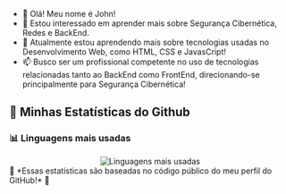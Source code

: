 - 👋 Olá! Meu nome é John!
- 👀 Estou interessado em aprender mais sobre Segurança Cibernética, Redes e BackEnd.
- 🌱 Atualmente estou aprendendo mais sobre tecnologias usadas no Desenvolvimento Web, como HTML, CSS e JavasCript!
- 📫 Busco ser um profissional competente no uso de tecnologias relacionadas tanto ao BackEnd como FrontEnd, direcionando-se principalmente para Segurança Cibernética!

## 🌟 Minhas Estatísticas do Github
### 📊 Linguagens mais usadas
<div align="center">
  <img src="https://github-readme-stats.vercel.app/api/top-langs/?username=StJ0hn&layout=compact&langs_count=5&theme=radical" alt="Linguagens mais usadas"/>
</div>
📌 *Essas estatísticas são baseadas no código público do meu perfil do GitHub!* 🚀

